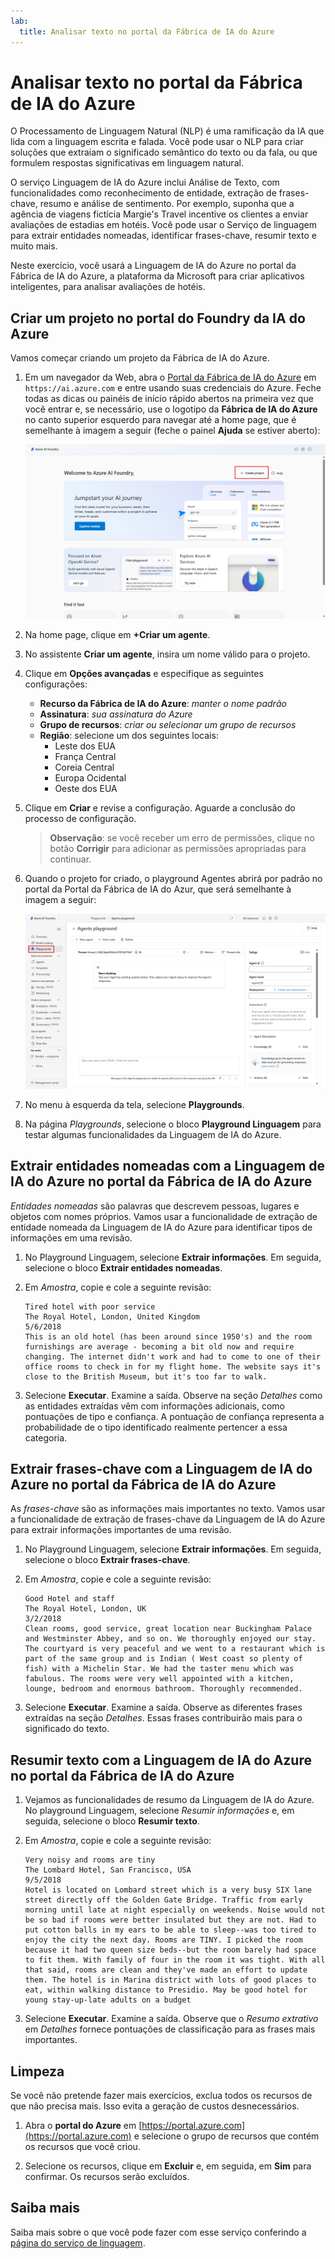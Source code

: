 ```yaml
---
lab:
  title: Analisar texto no portal da Fábrica de IA do Azure
---
```


# Analisar texto no portal da Fábrica de IA do Azure

O Processamento de Linguagem Natural (NLP) é uma ramificação da IA que lida com a linguagem escrita e falada. Você pode usar o NLP para criar soluções que extraiam o significado semântico do texto ou da fala, ou que formulem respostas significativas em linguagem natural.

O serviço Linguagem de IA do Azure inclui Análise de Texto, com funcionalidades como reconhecimento de entidade, extração de frases-chave, resumo e análise de sentimento. Por exemplo, suponha que a agência de viagens fictícia Margie's Travel incentive os clientes a enviar avaliações de estadias em hotéis. Você pode usar o Serviço de linguagem para extrair entidades nomeadas, identificar frases-chave, resumir texto e muito mais.

Neste exercício, você usará a Linguagem de IA do Azure no portal da Fábrica de IA do Azure, a plataforma da Microsoft para criar aplicativos inteligentes, para analisar avaliações de hotéis. 

## Criar um projeto no portal do Foundry da IA do Azure

Vamos começar criando um projeto da Fábrica de IA do Azure.

1. Em um navegador da Web, abra o [Portal da Fábrica de IA do Azure](https://ai.azure.com) em `https://ai.azure.com` e entre usando suas credenciais do Azure. Feche todas as dicas ou painéis de início rápido abertos na primeira vez que você entrar e, se necessário, use o logotipo da **Fábrica de IA do Azure** no canto superior esquerdo para navegar até a home page, que é semelhante à imagem a seguir (feche o painel **Ajuda** se estiver aberto):

    ![Captura de tela da home page da Fábrica de IA do Azure com "Criar um projeto" selecionado.](./media/azure-ai-foundry-home-page.png)

1. Na home page, clique em **+Criar um agente**.

1. No assistente **Criar um agente**, insira um nome válido para o projeto. 

1. Clique em **Opções avançadas** e especifique as seguintes configurações:
    - **Recurso da Fábrica de IA do Azure**: *manter o nome padrão*
    - **Assinatura**: *sua assinatura do Azure*
    - **Grupo de recursos**: *criar ou selecionar um grupo de recursos*
    - **Região**: selecione um dos seguintes locais:
        * Leste dos EUA
        * França Central
        * Coreia Central
        * Europa Ocidental
        * Oeste dos EUA

1. Clique em **Criar** e revise a configuração. Aguarde a conclusão do processo de configuração.

    >**Observação**: se você receber um erro de permissões, clique no botão **Corrigir** para adicionar as permissões apropriadas para continuar.

1. Quando o projeto for criado, o playground Agentes abrirá por padrão no portal da Portal da Fábrica de IA do Azur, que será semelhante à imagem a seguir:

    ![Captura de tela dos detalhes de um projeto IA do Azure no Portal da Fábrica de IA do Azure.](./media/ai-foundry-project-2.png)

1. No menu à esquerda da tela, selecione **Playgrounds**.

1. Na página *Playgrounds*, selecione o bloco **Playground Linguagem** para testar algumas funcionalidades da Linguagem de IA do Azure.

## Extrair entidades nomeadas com a Linguagem de IA do Azure no portal da Fábrica de IA do Azure

*Entidades nomeadas* são palavras que descrevem pessoas, lugares e objetos com nomes próprios. Vamos usar a funcionalidade de extração de entidade nomeada da Linguagem de IA do Azure para identificar tipos de informações em uma revisão.

1. No Playground Linguagem, selecione **Extrair informações**. Em seguida, selecione o bloco **Extrair entidades nomeadas**. 

1. Em *Amostra*, copie e cole a seguinte revisão:

    ```
    Tired hotel with poor service
    The Royal Hotel, London, United Kingdom
    5/6/2018
    This is an old hotel (has been around since 1950's) and the room furnishings are average - becoming a bit old now and require changing. The internet didn't work and had to come to one of their office rooms to check in for my flight home. The website says it's close to the British Museum, but it's too far to walk.
    ```

1. Selecione **Executar**. Examine a saída. Observe na seção *Detalhes* como as entidades extraídas vêm com informações adicionais, como pontuações de tipo e confiança. A pontuação de confiança representa a probabilidade de o tipo identificado realmente pertencer a essa categoria.

## Extrair frases-chave com a Linguagem de IA do Azure no portal da Fábrica de IA do Azure

As *frases-chave* são as informações mais importantes no texto. Vamos usar a funcionalidade de extração de frases-chave da Linguagem de IA do Azure para extrair informações importantes de uma revisão.

1. No Playground Linguagem, selecione **Extrair informações**. Em seguida, selecione o bloco **Extrair frases-chave**. 

1. Em *Amostra*, copie e cole a seguinte revisão:

    ```
    Good Hotel and staff
    The Royal Hotel, London, UK
    3/2/2018
    Clean rooms, good service, great location near Buckingham Palace and Westminster Abbey, and so on. We thoroughly enjoyed our stay. The courtyard is very peaceful and we went to a restaurant which is part of the same group and is Indian ( West coast so plenty of fish) with a Michelin Star. We had the taster menu which was fabulous. The rooms were very well appointed with a kitchen, lounge, bedroom and enormous bathroom. Thoroughly recommended.
    ```

1. Selecione **Executar**. Examine a saída. Observe as diferentes frases extraídas na seção *Detalhes*. Essas frases contribuirão mais para o significado do texto.

## Resumir texto com a Linguagem de IA do Azure no portal da Fábrica de IA do Azure
 
1. Vejamos as funcionalidades de resumo da Linguagem de IA do Azure. No playground Linguagem, selecione *Resumir informações* e, em seguida, selecione o bloco **Resumir texto**.

1. Em *Amostra*, copie e cole a seguinte revisão:
    
    ```
    Very noisy and rooms are tiny
    The Lombard Hotel, San Francisco, USA
    9/5/2018
    Hotel is located on Lombard street which is a very busy SIX lane street directly off the Golden Gate Bridge. Traffic from early morning until late at night especially on weekends. Noise would not be so bad if rooms were better insulated but they are not. Had to put cotton balls in my ears to be able to sleep--was too tired to enjoy the city the next day. Rooms are TINY. I picked the room because it had two queen size beds--but the room barely had space to fit them. With family of four in the room it was tight. With all that said, rooms are clean and they've made an effort to update them. The hotel is in Marina district with lots of good places to eat, within walking distance to Presidio. May be good hotel for young stay-up-late adults on a budget
    ```

1. Selecione **Executar**. Examine a saída. Observe que o *Resumo extrativo* em *Detalhes* fornece pontuações de classificação para as frases mais importantes.   

## Limpeza

Se você não pretende fazer mais exercícios, exclua todos os recursos de que não precisa mais. Isso evita a geração de custos desnecessários.

1. Abra o **portal do Azure** em [https://portal.azure.com](https://portal.azure.com) e selecione o grupo de recursos que contém os recursos que você criou.

1. Selecione os recursos, clique em **Excluir** e, em seguida, em **Sim** para confirmar. Os recursos serão excluídos.

## Saiba mais

Saiba mais sobre o que você pode fazer com esse serviço conferindo a [página do serviço de linguagem](https://learn.microsoft.com/azure/ai-services/language-service/overview).
